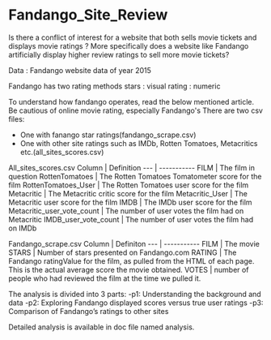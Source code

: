 # Fandango_Site_Review
Is there a conflict of interest for a website that both sells movie tickets     and displays movie ratings ?       More specifically does a website like Fandango artificially display higher      review ratings to sell more movie tickets?

Data : Fandango website data of year 2015

Fandango has two rating methods 
stars : visual
rating : numeric


To understand how fandango operates, read the below mentioned article.
Be cautious of online movie rating, especially Fandango's
There are two csv files:
-	One with fanango star ratings(fandango_scrape.csv)
-	One with other site ratings such as IMDb, Rotten Tomatoes, Metacritics etc.(all_sites_scores.csv)


All_sites_scores.csv
Column | Definition
   --- | -----------
FILM | The film in question
RottenTomatoes | The Rotten Tomatoes Tomatometer score  for the film
RottenTomatoes_User | The Rotten Tomatoes user score for the film
Metacritic | The Metacritic critic score for the film
Metacritic_User | The Metacritic user score for the film
IMDB | The IMDb user score for the film
Metacritic_user_vote_count | The number of user votes the film had on Metacritic
IMDB_user_vote_count | The number of user votes the film had on IMDb

Fandango_scrape.csv
Column | Definiton
--- | -----------
FILM | The movie
STARS | Number of stars presented on Fandango.com
RATING |  The Fandango ratingValue for the film, as pulled from the HTML of each page. This is the actual average score the movie obtained.
VOTES |  number of people who had reviewed the film at the time we pulled it.


The analysis is divided into 3 parts: 
-p1: Understanding the background and data
-p2: Exploring Fandango displayed scores versus true user ratings
-p3: Comparison of Fandango’s ratings to other sites

Detailed analysis is available in doc file named analysis.

